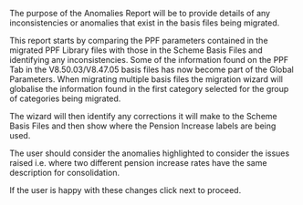 The purpose of the Anomalies Report will be to provide details of any
inconsistencies or anomalies that exist in the basis files being
migrated.

This report starts by comparing the PPF parameters contained in the
migrated PPF Library files with those in the Scheme Basis Files and
identifying any inconsistencies. Some of the information found on the
PPF Tab in the V8.50.03/V8.47.05 basis files has now become part of the
Global Parameters. When migrating multiple basis files the migration
wizard will globalise the information found in the first category
selected for the group of categories being migrated.

The wizard will then identify any corrections it will make to the Scheme
Basis Files and then show where the Pension Increase labels are being
used.

The user should consider the anomalies highlighted to consider the
issues raised i.e. where two different pension increase rates have the
same description for consolidation.

If the user is happy with these changes click next to proceed.
